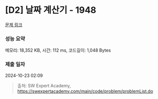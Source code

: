 # [D2] 날짜 계산기 - 1948 

[문제 링크](https://swexpertacademy.com/main/code/problem/problemDetail.do?contestProbId=AV5PnnU6AOsDFAUq) 

### 성능 요약

메모리: 18,352 KB, 시간: 112 ms, 코드길이: 1,048 Bytes

### 제출 일자

2024-10-23 02:09



> 출처: SW Expert Academy, https://swexpertacademy.com/main/code/problem/problemList.do